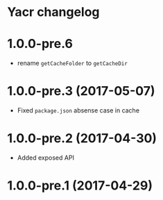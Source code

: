 # Yacr changelog

# 1.0.0-pre.6
- rename `getCacheFolder` to `getCacheDir`

# 1.0.0-pre.3 (2017-05-07)
- Fixed `package.json` absense case in cache

# 1.0.0-pre.2 (2017-04-30)

- Added exposed API

# 1.0.0-pre.1 (2017-04-29)